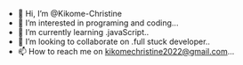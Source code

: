 - 👋 Hi, I’m @Kikome-Christine
- 👀 I’m interested in programing and coding...
- 🌱 I’m currently learning .javaScript..
- 💞️ I’m looking to collaborate on .full stuck developer..
- 📫 How to reach me on kikomechristine2022@gmail.com...

<!---
Kikome-Christine/Kikome-Christine is a ✨ special ✨ repository because its `README.md` (this file) appears on your GitHub profile.
You can click the Preview link to take a look at your changes.
--->
